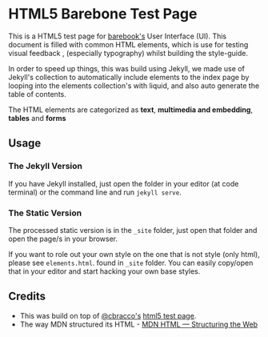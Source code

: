 # HTML5 Barebone Test Page

This is a HTML5 test page for [barebook's](https://barebook.io) User Interface (UI). This document is filled with common HTML elements, which is use for testing visual feedback , (especially typography) whilst building the style-guide.

In order to speed up things, this was build using Jekyll, we made use of Jekyll's collection to automatically include elements to the index page by looping into the elements collection's with liquid, and also auto generate the table of contents.

The HTML elements are categorized as **text**, **multimedia and embedding**, **tables** and **forms**

## Usage

### The Jekyll Version

If you have Jekyll installed, just open the folder in your editor (at code terminal) or the command line and run `jekyll serve`.

### The Static Version

The processed static version is in the `_site` folder, just open that folder and open the page/s in your browser.

If you want to role out your own style on the one that is not style (only html), please see `elements.html`. found in `_site` folder. You can easily copy/open that in your editor and start hacking your own base styles.

## Credits

- This was build on top of  [@cbracco's](http://cbracco.me/) [html5 test page](https://github.com/cbracco/html5-test-page).
- The way MDN structured its HTML - [MDN HTML — Structuring the Web](https://developer.mozilla.org/en-US/docs/Learn/HTML) 